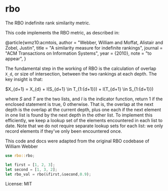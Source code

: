 # rbo

The RBO indefinite rank similarity metric.

This code implements the RBO metric, as described in:

@article{wmz10:acmtois,
    author = "Webber, William and Moffat, Alistair and Zobel, Justin",
    title = "A similarity measure for indefinite rankings",
    journal = "ACM Transactions on Information Systems",
    year = {2010},
    note = "to appear",
}


The fundamental step in the working of RBO is the calculation
of overlap `X_d`, or size of intersection, between the two rankings
at each depth.  The key insight is that:

   $X_{d+1} = X_{d} + I(S_{d+1} \in T_{1:{d+1}})
                    + I(T_{d+1} \in S_{1:{d+1}})

where $S$ and $T$ are the two lists, and $I$ is the indicator function,
return $1$ if the enclosed statement is true, $0$ otherwise.
That is, the overlap at the next depth is the overlap at the current
depth, plus one each if the next element in one list is found by
the next depth in the other list.  To implement this efficiently,
we keep a lookup set of the elements encountered in each list to date.
Note that we do not require separate lookup sets for each list: we
only record elements if they've only been encountered once.

This code and docs were adapted from the original RBO codebase of William Webber

```rust
use rbo::rbo;

let first = [1, 2, 3];
let second = [1, 3, 2];
let rbo_val = rbo(&first,&second,0.9);
```

License: MIT
